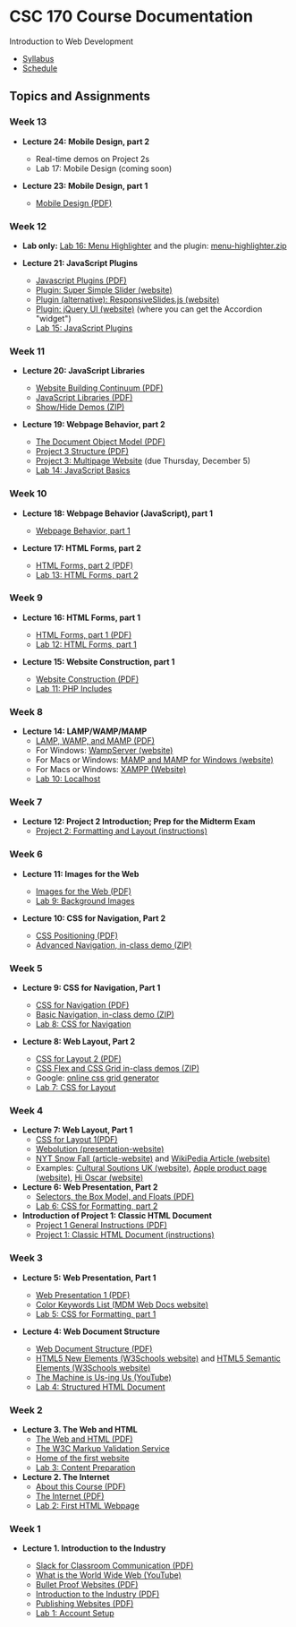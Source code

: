 # CSC 170 Course Documentation
Introduction to Web Development

- [Syllabus](syllabus.md)
- [Schedule](schedule.md) 

## Topics and Assignments

### Week 13

- **Lecture 24: Mobile Design, part 2**
  - Real-time demos on Project 2s
  - Lab 17: Mobile Design (coming soon)

- **Lecture 23: Mobile Design, part 1**
  - [Mobile Design (PDF)](23-mobile-design1/mobile-design.pdf)

### Week 12

- **Lab only:** [Lab 16: Menu Highlighter](lab16-menu-highlighter/instructions.md) and the plugin: [menu-highlighter.zip](lab16-menu-highlighter/menu-highlighter.zip)

- **Lecture 21: JavaScript Plugins**
  - [Javascript Plugins (PDF)](21-javascript-plugins/javascript-plugins.pdf)
  - [Plugin: Super Simple Slider (website)](https://supersimpleslider.com/)
  - [Plugin (alternative): ResponsiveSlides.js (website)](http://responsiveslides.com/)
  - [Plugin: jQuery UI (website)](https://jqueryui.com/) (where you can get the Accordion "widget")
  - [Lab 15: JavaScript Plugins](lab15-javascript-plugins/instructions.md)

### Week 11

- **Lecture 20: JavaScript Libraries**
  - [Website Building Continuum (PDF)](20-javascript-libraries/website-building-continuum.pdf)
  - [JavaScript Libraries (PDF)](20-javascript-libraries/javascript-libraries.pdf)
  - [Show/Hide Demos (ZIP)](20-javascript-libraries/show-hide_demos.zip)

- **Lecture 19: Webpage Behavior, part 2**
  - [The Document Object Model (PDF)](19-webpage-behavior2/document-object-model.pdf)
  - [Project 3 Structure (PDF)](19-webpage-behavior2/project3-structure.pdf)
  - [Project 3: Multipage Website](project03-multipage-website/instructions.md) (due Thursday, December 5)
  - [Lab 14: JavaScript Basics](lab14-javascript-basics/instructions.md)

### Week 10

- **Lecture 18: Webpage Behavior (JavaScript), part 1**
  - [Webpage Behavior, part 1](18-webpage-behavior1/webpage-behavior1.pdf)

- **Lecture 17: HTML Forms, part 2**
  - [HTML Forms, part 2 (PDF)](17-html-forms2/html-forms2.pdf)
  - [Lab 13: HTML Forms, part 2](lab13-html-forms2/instructions.md)

### Week 9

- **Lecture 16: HTML Forms, part 1**
  - [HTML Forms, part 1 (PDF)](16-html-forms1/html-forms1.pdf)
  - [Lab 12: HTML Forms, part 1](lab12-html-forms1/instructions.md)

- **Lecture 15: Website Construction, part 1**
  - [Website Construction (PDF)](15-website-construction1/website-construction.pdf)
  - [Lab 11: PHP Includes](lab11-php-includes/instructions.md)

### Week 8

- **Lecture 14: LAMP/WAMP/MAMP**
  - [LAMP, WAMP, and MAMP (PDF)](14-lamp-wamp-mamp/lamp-wamp-mamp.pdf)
  - For Windows: [WampServer (website)](http://www.wampserver.com/en/)
  - For Macs or Windows: [MAMP and MAMP for Windows (website)](https://www.mamp.info/en/)
  - For Macs or Windows: [XAMPP (Website)](https://www.apachefriends.org/index.html)
  - [Lab 10: Localhost](lab10-localhost/instructions.md)

### Week 7

- **Lecture 12: Project 2 Introduction; Prep for the Midterm Exam**
  - [Project 2: Formatting and Layout (instructions)](project02-formatting-and-layout/instructions.md)

### Week 6

- **Lecture 11: Images for the Web**
  - [Images for the Web (PDF)](11-images-for-the-web/images-for-the-web.pdf)
  - [Lab 9: Background Images](lab09-background-images/instructions.md)
  
- **Lecture 10: CSS for Navigation, Part 2**
  - [CSS Positioning (PDF)](10-web-navigation2/css-positioning.pdf)
  - [Advanced Navigation, in-class demo (ZIP)](10-web-navigation2/demo_advanced-navigation.zip)

### Week 5

- **Lecture 9: CSS for Navigation, Part 1**
  - [CSS for Navigation (PDF)](09-web-navigation1/css-for-navitation.pdf)
  - [Basic Navigation, in-class demo (ZIP)](09-web-navigation1/demo_basic-navigation.zip)
  - [Lab 8: CSS for Navigation](lab08-css-for-navigation/instructions.md)

- **Lecture 8: Web Layout, Part 2**
  - [CSS for Layout 2 (PDF)](08-web-layout2/css-for-layout2.pdf)
  - [CSS Flex and CSS Grid in-class demos (ZIP)](08-web-layout2/flex-and-grid_demos.zip)
  - Google: [online css grid generator](https://www.google.com/search?q=online+css+grid+generator&oq=online+css+grid+generator)
  - [Lab 7: CSS for Layout](lab07-css-for-layout/instructions.md)

### Week 4
- **Lecture 7: Web Layout, Part 1**
  - [CSS for Layout 1(PDF)](07-web-layout1/css-for-layout1.pdf)
  - [Webolution (presentation-website)](http://fabianburghardt.de/webolution/)
  - [NYT Snow Fall (article-website)](http://www.nytimes.com/projects/2012/snow-fall/index.html#/?part=tunnel-creek) and [WikiPedia Article (website)](https://en.wikipedia.org/wiki/Snow_Fall)
  - Examples: [Cultural Soutions UK (website)](https://www.culturalsolutions.co.uk/), [Apple product page (website)](https://www.apple.com/iphone-11-pro/), [Hi Oscar (website)](https://www.hioscar.com/)
- **Lecture 6: Web Presentation, Part 2**
  - [Selectors, the Box Model, and Floats (PDF)](06-web-presentation-part2/selectors-boxmodel-floats.pdf)
  - [Lab 6: CSS for Formatting, part 2](lab06-css-for-formatting2/instructions.md)
- **Introduction of Project 1: Classic HTML Document**
  - [Project 1 General Instructions (PDF)](06-web-presentation-part2/project1-review.pdf)
  - [Project 1: Classic HTML Document (instructions)](project01-classic-html-document/instructions.md)

### Week 3

- **Lecture 5: Web Presentation, Part 1**
  - [Web Presentation 1 (PDF)](05-web-presentation-part1/css-for-formatting1.pdf)
  - [Color Keywords List (MDM Web Docs website)](https://developer.mozilla.org/en-US/docs/Web/CSS/color_value)
  - [Lab 5: CSS for Formatting, part 1](lab05-css-for-formatting1/instructions.md)

- **Lecture 4: Web Document Structure**
  - [Web Document Structure (PDF)](04-web-document-structure/web-document-structure.pdf)
  - [HTML5 New Elements (W3Schools website)](https://www.w3schools.com/html/html5_new_elements.asp) and [HTML5 Semantic Elements (W3Schools website)](https://www.w3schools.com/html/html5_semantic_elements.asp)
  - [The Machine is Us-ing Us (YouTube)](https://youtu.be/NLlGopyXT_g)
  - [Lab 4: Structured HTML Document](lab04-structured-html-document/instructions.md)

### Week 2

- **Lecture 3. The Web and HTML**
  - [The Web and HTML (PDF)](03-the-web-and-html/the-web-and-html.pdf)
  - [The W3C Markup Validation Service](https://validator.w3.org/)
  - [Home of the first website](http://info.cern.ch/)
  - [Lab 3: Content Preparation](lab03-content-prep/instructions.md)
- **Lecture 2. The Internet**
  - [About this Course (PDF)](02-the-internet/about-this-course.pdf)
  - [The Internet (PDF)](02-the-internet/the-internet.pdf)
  - [Lab 2: First HTML Webpage](lab02-first-html-webpage/instructions.md)

### Week 1

- **Lecture 1. Introduction to the Industry**

  - [Slack for Classroom Communication (PDF)](01-Introduction-to-the-industry/slack-for-classroom-communication.pdf)
  - [What is the World Wide Web (YouTube)](https://www.youtube.com/watch?v=J8hzJxb0rpc)
  - [Bullet Proof Websites (PDF)](01-Introduction-to-the-industry/bullet-proof-websites.pdf)
  - [Introduction to the Industry (PDF)](01-Introduction-to-the-industry/introduction-to-the-industry.pdf)
  - [Publishing Websites (PDF)](01-Introduction-to-the-industry/publishing-websites.pdf)
  - [Lab 1: Account Setup](lab01-account-setup/instructions.md)
